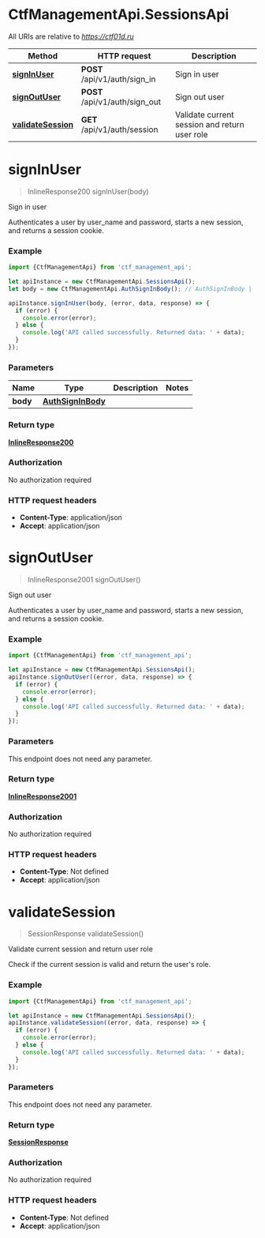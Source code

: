 # CtfManagementApi.SessionsApi

All URIs are relative to *https://ctf01d.ru*

Method | HTTP request | Description
------------- | ------------- | -------------
[**signInUser**](SessionsApi.md#signInUser) | **POST** /api/v1/auth/sign_in | Sign in user
[**signOutUser**](SessionsApi.md#signOutUser) | **POST** /api/v1/auth/sign_out | Sign out user
[**validateSession**](SessionsApi.md#validateSession) | **GET** /api/v1/auth/session | Validate current session and return user role

<a name="signInUser"></a>
# **signInUser**
> InlineResponse200 signInUser(body)

Sign in user

Authenticates a user by user_name and password, starts a new session, and returns a session cookie.

### Example
```javascript
import {CtfManagementApi} from 'ctf_management_api';

let apiInstance = new CtfManagementApi.SessionsApi();
let body = new CtfManagementApi.AuthSignInBody(); // AuthSignInBody | 

apiInstance.signInUser(body, (error, data, response) => {
  if (error) {
    console.error(error);
  } else {
    console.log('API called successfully. Returned data: ' + data);
  }
});
```

### Parameters

Name | Type | Description  | Notes
------------- | ------------- | ------------- | -------------
 **body** | [**AuthSignInBody**](AuthSignInBody.md)|  | 

### Return type

[**InlineResponse200**](InlineResponse200.md)

### Authorization

No authorization required

### HTTP request headers

 - **Content-Type**: application/json
 - **Accept**: application/json

<a name="signOutUser"></a>
# **signOutUser**
> InlineResponse2001 signOutUser()

Sign out user

Authenticates a user by user_name and password, starts a new session, and returns a session cookie.

### Example
```javascript
import {CtfManagementApi} from 'ctf_management_api';

let apiInstance = new CtfManagementApi.SessionsApi();
apiInstance.signOutUser((error, data, response) => {
  if (error) {
    console.error(error);
  } else {
    console.log('API called successfully. Returned data: ' + data);
  }
});
```

### Parameters
This endpoint does not need any parameter.

### Return type

[**InlineResponse2001**](InlineResponse2001.md)

### Authorization

No authorization required

### HTTP request headers

 - **Content-Type**: Not defined
 - **Accept**: application/json

<a name="validateSession"></a>
# **validateSession**
> SessionResponse validateSession()

Validate current session and return user role

Check if the current session is valid and return the user&#x27;s role.

### Example
```javascript
import {CtfManagementApi} from 'ctf_management_api';

let apiInstance = new CtfManagementApi.SessionsApi();
apiInstance.validateSession((error, data, response) => {
  if (error) {
    console.error(error);
  } else {
    console.log('API called successfully. Returned data: ' + data);
  }
});
```

### Parameters
This endpoint does not need any parameter.

### Return type

[**SessionResponse**](SessionResponse.md)

### Authorization

No authorization required

### HTTP request headers

 - **Content-Type**: Not defined
 - **Accept**: application/json


